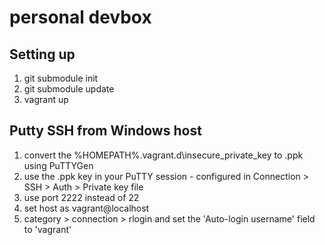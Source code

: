 # personal devbox

## Setting up

1. git submodule init
2. git submodule update
3. vagrant up

## Putty SSH from Windows host

1. convert the %HOMEPATH%\.vagrant.d\insecure_private_key to .ppk using PuTTYGen
2. use the .ppk key in your PuTTY session - configured in Connection > SSH > Auth > Private key file
3. use port 2222 instead of 22
4. set host as vagrant@localhost
5. category > connection > rlogin and set the 'Auto-login username' field to 'vagrant'

